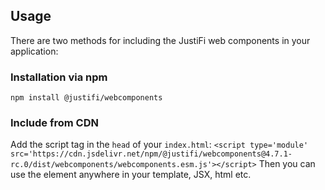 ## Usage

There are two methods for including the JustiFi web components in your application:

### Installation via npm

`npm install @justifi/webcomponents`

### Include from CDN

Add the script tag in the `head` of your `index.html`:
```<script type='module' src='https://cdn.jsdelivr.net/npm/@justifi/webcomponents@4.7.1-rc.0/dist/webcomponents/webcomponents.esm.js'></script>```
Then you can use the element anywhere in your template, JSX, html etc.
